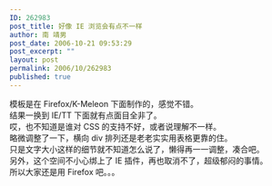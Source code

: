 ```yaml
---
ID: 262983
post_title: 好像 IE 浏览会有点不一样
author: 南 靖男
post_date: 2006-10-21 09:53:29
post_excerpt: ""
layout: post
permalink: 2006/10/262983
published: true
---
```

模板是在 Firefox/K-Meleon 下面制作的，感觉不错。<br />结果一换到 IE/TT 下面就有点面目全非了。<br />哎，也不知道是谁对 CSS 的支持不好，或者说理解不一样。<br />略微调整了一下，横向 div 排列还是老老实实用表格更靠的住。<br />只是文字大小这样的细节就不知道怎么说了，懒得再一一调整，凑合吧。<br />另外，这个空间不小心绑上了 IE 插件，再也取消不了，超级郁闷的事情。<br />所以大家还是用 Firefox 吧。。。